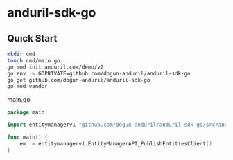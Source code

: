 # anduril-sdk-go

## Quick Start

```bash
mkdir cmd
touch cmd/main.go
go mod init anduril.com/demo/v2
go env -w GOPRIVATE=github.com/dogun-anduril/anduril-sdk-go
go get github.com/dogun-anduril/anduril-sdk-go
go mod vendor
```

main.go
```go
package main

import entitymanagerv1 "github.com/dogun-anduril/anduril-sdk-go/src/anduril/entitymanager/v1"

func main() {
	em := entitymanagerv1.EntityManagerAPI_PublishEntitiesClient()
}
```

